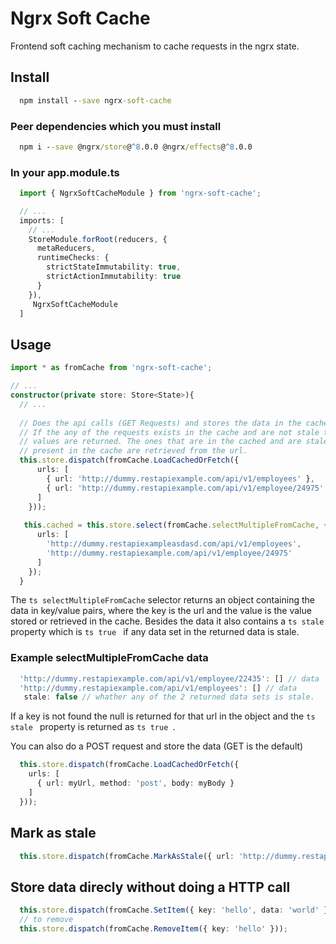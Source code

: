 # Ngrx Soft Cache 

Frontend soft caching mechanism to cache requests in the ngrx state.

## Install
```cmd
  npm install --save ngrx-soft-cache
```

### Peer dependencies which you must install
```cmd
  npm i --save @ngrx/store@^8.0.0 @ngrx/effects@^8.0.0
```
### In your app.module.ts
```ts
  import { NgrxSoftCacheModule } from 'ngrx-soft-cache';

  // ...
  imports: [
    // ...
    StoreModule.forRoot(reducers, {
      metaReducers,
      runtimeChecks: {
        strictStateImmutability: true,
        strictActionImmutability: true
      }
    }),
     NgrxSoftCacheModule
  ]
```

## Usage
```ts
import * as fromCache from 'ngrx-soft-cache';

// ...
constructor(private store: Store<State>){
  // ...
  
  // Does the api calls (GET Requests) and stores the data in the cache.
  // If the any of the requests exists in the cache and are not stale then the cached
  // values are returned. The ones that are in the cached and are stale or are not
  // present in the cache are retrieved from the url.
  this.store.dispatch(fromCache.LoadCachedOrFetch({
      urls: [
        { url: 'http://dummy.restapiexample.com/api/v1/employees' },
        { url: 'http://dummy.restapiexample.com/api/v1/employee/24975' },
      ]
    }));
   
   this.cached = this.store.select(fromCache.selectMultipleFromCache, {
      urls: [
        'http://dummy.restapiexampleasdasd.com/api/v1/employees',
        'http://dummy.restapiexample.com/api/v1/employee/24975'
      ]
    });
  }
```

The ```ts selectMultipleFromCache``` selector returns an object containing the data in key/value pairs,
where the key is the url and the value is the value stored or retrieved in the cache. Besides the data it
also contains a ```ts stale``` property which is ```ts true ``` if any data set in the returned data is stale.

### Example selectMultipleFromCache data
```ts 
  'http://dummy.restapiexample.com/api/v1/employee/22435': [] // data
  'http://dummy.restapiexample.com/api/v1/employees': [] // data
   stale: false // whather any of the 2 returned data sets is stale.
```
If a key is not found the null is returned for that url in the object and the ```ts stale ``` property
is returned as ```ts true ```.

You can also do a POST request and store the data (GET is the default)
```ts
  this.store.dispatch(fromCache.LoadCachedOrFetch({
    urls: [
      { url: myUrl, method: 'post', body: myBody }
    ]
  }));
```

## Mark as stale
```ts
  this.store.dispatch(fromCache.MarkAsStale({ url: 'http://dummy.restapiexample.com/api/v1/employees' });
```

## Store data direcly without doing a HTTP call
```ts
  this.store.dispatch(fromCache.SetItem({ key: 'hello', data: 'world' });
  // to remove
  this.store.dispatch(fromCache.RemoveItem({ key: 'hello' }));
 ```
